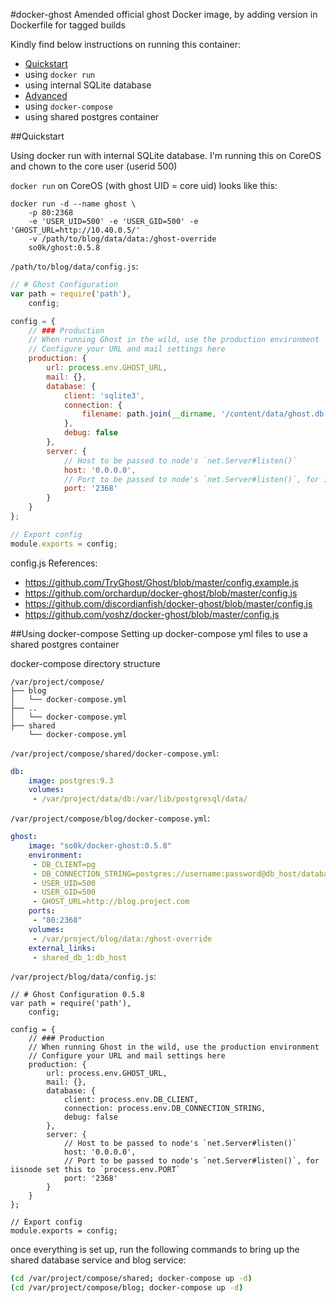 #docker-ghost
Amended official ghost Docker image, by adding version in Dockerfile for tagged builds

Kindly find below instructions on running this container:

- [Quickstart](#quickstart)
 - using `docker run`
 - using internal SQLite database
- [Advanced](#using-docker-compose)
 - using `docker-compose`
 - using shared postgres container

##Quickstart 

Using docker run with internal SQLite database.
I'm running this on CoreOS and chown to the core user (userid 500)


`docker run` on CoreOS (with ghost UID = core uid) looks like this:
```shell
docker run -d --name ghost \
    -p 80:2368 
    -e 'USER_UID=500' -e 'USER_GID=500' -e 'GHOST_URL=http://10.40.0.5/' 
    -v /path/to/blog/data/data:/ghost-override 
    so0k/ghost:0.5.8
```

`/path/to/blog/data/config.js`:
```javascript
// # Ghost Configuration
var path = require('path'),
    config;

config = {
    // ### Production
    // When running Ghost in the wild, use the production environment
    // Configure your URL and mail settings here
    production: {
        url: process.env.GHOST_URL,
        mail: {},
        database: {
            client: 'sqlite3',
            connection: {
                filename: path.join(__dirname, '/content/data/ghost.db')
            },
            debug: false
        },
        server: {
            // Host to be passed to node's `net.Server#listen()`
            host: '0.0.0.0',
            // Port to be passed to node's `net.Server#listen()`, for iisnode set this to `process.env.PORT`
            port: '2368'
        }
    }
};

// Export config
module.exports = config;
```
config.js References:
- https://github.com/TryGhost/Ghost/blob/master/config.example.js
- https://github.com/orchardup/docker-ghost/blob/master/config.js
- https://github.com/discordianfish/docker-ghost/blob/master/config.js
- https://github.com/yoshz/docker-ghost/blob/master/config.js

##Using docker-compose
Setting up docker-compose yml files to use a shared postgres container

docker-compose directory structure
```
/var/project/compose/
├── blog
│   └── docker-compose.yml
├── ..
│   └── docker-compose.yml
├── shared
    └── docker-compose.yml
```
`/var/project/compose/shared/docker-compose.yml`:
```yml
db:
    image: postgres:9.3
    volumes:
     - /var/project/data/db:/var/lib/postgresql/data/
```

`/var/project/compose/blog/docker-compose.yml`:
```yml
ghost:
    image: "so0k/docker-ghost:0.5.8"
    environment:
     - DB_CLIENT=pg
     - DB_CONNECTION_STRING=postgres://username:password@db_host/database
     - USER_UID=500
     - USER_GID=500
     - GHOST_URL=http://blog.project.com
    ports:
     - "80:2368"
    volumes:
     - /var/project/blog/data:/ghost-override
    external_links:
     - shared_db_1:db_host
```

`/var/project/blog/data/config.js`:
```
// # Ghost Configuration 0.5.8
var path = require('path'),
    config;

config = {
    // ### Production
    // When running Ghost in the wild, use the production environment
    // Configure your URL and mail settings here
    production: {
        url: process.env.GHOST_URL,
        mail: {},
        database: {
            client: process.env.DB_CLIENT,
            connection: process.env.DB_CONNECTION_STRING,
            debug: false
        },
        server: {
            // Host to be passed to node's `net.Server#listen()`
            host: '0.0.0.0',
            // Port to be passed to node's `net.Server#listen()`, for iisnode set this to `process.env.PORT`
            port: '2368'
        }
    }
};

// Export config
module.exports = config;
```

once everything is set up, run the following commands to bring up the shared database service and blog service:
```bash
(cd /var/project/compose/shared; docker-compose up -d)
(cd /var/project/compose/blog; docker-compose up -d)
```
